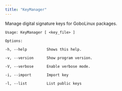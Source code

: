 ```yaml
---
title: "KeyManager"
---
```


Manage digital signature keys for GoboLinux packages.

```
Usage: KeyManager [ <key_file> ]

Options:

-h, --help         Shows this help.

-v, --version      Show program version.

-V, --verbose      Enable verbose mode.

-i, --import       Import key

-l, --list         List public keys
```
